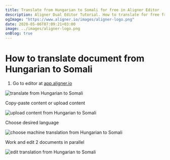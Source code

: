```yaml
---
title: Translate from Hungarian to Somali for free in Aligner Editor
description: Aligner Dual Editor Tutorial. How to translate for free from Hungarian to Somali. Aligner is multilingual document management platform. 
ogImage: "https://www.aligner.io/images/aligner-logo.png"
date: 2020-05-06T07:09:21+03:00
image: ../images/aligner-logo.png
onBlog: true
---
```


# How to translate document from Hungarian to Somali

1. Go to editor at [app.aligner.io](https://app.aligner.io "Aligner App web page")

![translate from Hungarian to Somali](../aligner-blank-editor.png "translate from Hungarian to Somali")

Copy-paste content or upload content

![upload content from Hungarian to Somali](../aligner-uploaded-document.png "upload content from Hungarian to Somali")

Choose desired language

![choose machine translation from Hungarian to Somali](../aligner-language-dropdown.png "choose machine translation from Hungarian to Somali")

Work and edit 2 documents in parallel

![edit translation from Hungarian to Somali](../aligner-double-sitded-editor.png "edit translation from Hungarian to Somali")

